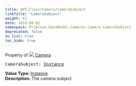 ```yaml
---
title: API:Class/Camera/CameraSubject
linkTitle: "CameraSubject"
weight: 67
date: 2019-08-02
namespace: Primrose.DataModel.Cameras.Camera.CameraSubject
deprecated: false
no_list: true
toc_hide: true
---
```

Property of <a href="/docs/api-reference/Class/Camera"><img src="/icons/silk/camera.png"/>&nbsp;Camera</a>
<pre class="method-declaration">
CameraSubject: <a class="type" href="/docs/api-reference/Class/Instance">Instance</a></pre>
<b>Value Type: </b>
<a class="type" href="/docs/api-reference/Class/Instance">Instance</a>
<br/>
<b>Description: </b>
The camera subject.

